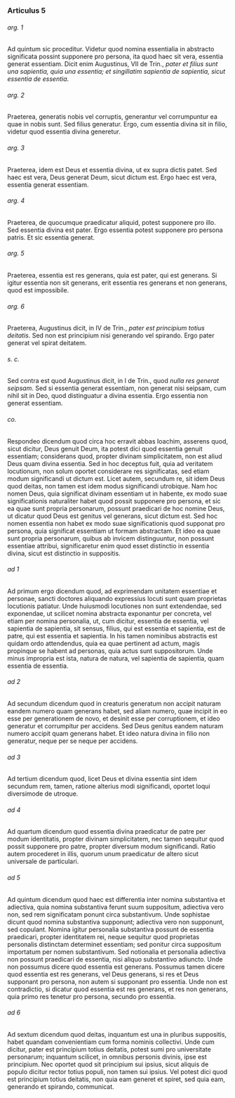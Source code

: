 ### Articulus 5

###### arg. 1
Ad quintum sic proceditur. Videtur quod nomina essentialia in abstracto significata possint supponere pro persona, ita quod haec sit vera, essentia generat essentiam. Dicit enim Augustinus, VII de Trin., *pater et filius sunt una sapientia, quia una essentia; et singillatim sapientia de sapientia, sicut essentia de essentia*.

###### arg. 2
Praeterea, generatis nobis vel corruptis, generantur vel corrumpuntur ea quae in nobis sunt. Sed filius generatur. Ergo, cum essentia divina sit in filio, videtur quod essentia divina generetur.

###### arg. 3
Praeterea, idem est Deus et essentia divina, ut ex supra dictis patet. Sed haec est vera, Deus generat Deum, sicut dictum est. Ergo haec est vera, essentia generat essentiam.

###### arg. 4
Praeterea, de quocumque praedicatur aliquid, potest supponere pro illo. Sed essentia divina est pater. Ergo essentia potest supponere pro persona patris. Et sic essentia generat.

###### arg. 5
Praeterea, essentia est res generans, quia est pater, qui est generans. Si igitur essentia non sit generans, erit essentia res generans et non generans, quod est impossibile.

###### arg. 6
Praeterea, Augustinus dicit, in IV de Trin., *pater est principium totius deitatis*. Sed non est principium nisi generando vel spirando. Ergo pater generat vel spirat deitatem.

###### s. c.
Sed contra est quod Augustinus dicit, in I de Trin., quod *nulla res generat seipsam*. Sed si essentia generat essentiam, non generat nisi seipsam, cum nihil sit in Deo, quod distinguatur a divina essentia. Ergo essentia non generat essentiam.

###### co.
Respondeo dicendum quod circa hoc erravit abbas Ioachim, asserens quod, sicut dicitur, Deus genuit Deum, ita potest dici quod essentia genuit essentiam; considerans quod, propter divinam simplicitatem, non est aliud Deus quam divina essentia. Sed in hoc deceptus fuit, quia ad veritatem locutionum, non solum oportet considerare res significatas, sed etiam modum significandi ut dictum est. Licet autem, secundum re, sit idem Deus quod deitas, non tamen est idem modus significandi utrobique. Nam hoc nomen Deus, quia significat divinam essentiam ut in habente, ex modo suae significationis naturaliter habet quod possit supponere pro persona, et sic ea quae sunt propria personarum, possunt praedicari de hoc nomine Deus, ut dicatur quod Deus est genitus vel generans, sicut dictum est. Sed hoc nomen essentia non habet ex modo suae significationis quod supponat pro persona, quia significat essentiam ut formam abstractam. Et ideo ea quae sunt propria personarum, quibus ab invicem distinguuntur, non possunt essentiae attribui, significaretur enim quod esset distinctio in essentia divina, sicut est distinctio in suppositis.

###### ad 1
Ad primum ergo dicendum quod, ad exprimendam unitatem essentiae et personae, sancti doctores aliquando expressius locuti sunt quam proprietas locutionis patiatur. Unde huiusmodi locutiones non sunt extendendae, sed exponendae, ut scilicet nomina abstracta exponantur per concreta, vel etiam per nomina personalia, ut, cum dicitur, essentia de essentia, vel sapientia de sapientia, sit sensus, filius, qui est essentia et sapientia, est de patre, qui est essentia et sapientia. In his tamen nominibus abstractis est quidam ordo attendendus, quia ea quae pertinent ad actum, magis propinque se habent ad personas, quia actus sunt suppositorum. Unde minus impropria est ista, natura de natura, vel sapientia de sapientia, quam essentia de essentia.

###### ad 2
Ad secundum dicendum quod in creaturis generatum non accipit naturam eandem numero quam generans habet, sed aliam numero, quae incipit in eo esse per generationem de novo, et desinit esse per corruptionem, et ideo generatur et corrumpitur per accidens. Sed Deus genitus eandem naturam numero accipit quam generans habet. Et ideo natura divina in filio non generatur, neque per se neque per accidens.

###### ad 3
Ad tertium dicendum quod, licet Deus et divina essentia sint idem secundum rem, tamen, ratione alterius modi significandi, oportet loqui diversimode de utroque.

###### ad 4
Ad quartum dicendum quod essentia divina praedicatur de patre per modum identitatis, propter divinam simplicitatem, nec tamen sequitur quod possit supponere pro patre, propter diversum modum significandi. Ratio autem procederet in illis, quorum unum praedicatur de altero sicut universale de particulari.

###### ad 5
Ad quintum dicendum quod haec est differentia inter nomina substantiva et adiectiva, quia nomina substantiva ferunt suum suppositum, adiectiva vero non, sed rem significatam ponunt circa substantivum. Unde sophistae dicunt quod nomina substantiva supponunt; adiectiva vero non supponunt, sed copulant. Nomina igitur personalia substantiva possunt de essentia praedicari, propter identitatem rei, neque sequitur quod proprietas personalis distinctam determinet essentiam; sed ponitur circa suppositum importatum per nomen substantivum. Sed notionalia et personalia adiectiva non possunt praedicari de essentia, nisi aliquo substantivo adiuncto. Unde non possumus dicere quod essentia est generans. Possumus tamen dicere quod essentia est res generans, vel Deus generans, si res et Deus supponant pro persona, non autem si supponant pro essentia. Unde non est contradictio, si dicatur quod essentia est res generans, et res non generans, quia primo res tenetur pro persona, secundo pro essentia.

###### ad 6
Ad sextum dicendum quod deitas, inquantum est una in pluribus suppositis, habet quandam convenientiam cum forma nominis collectivi. Unde cum dicitur, pater est principium totius deitatis, potest sumi pro universitate personarum; inquantum scilicet, in omnibus personis divinis, ipse est principium. Nec oportet quod sit principium sui ipsius, sicut aliquis de populo dicitur rector totius populi, non tamen sui ipsius. Vel potest dici quod est principium totius deitatis, non quia eam generet et spiret, sed quia eam, generando et spirando, communicat.

